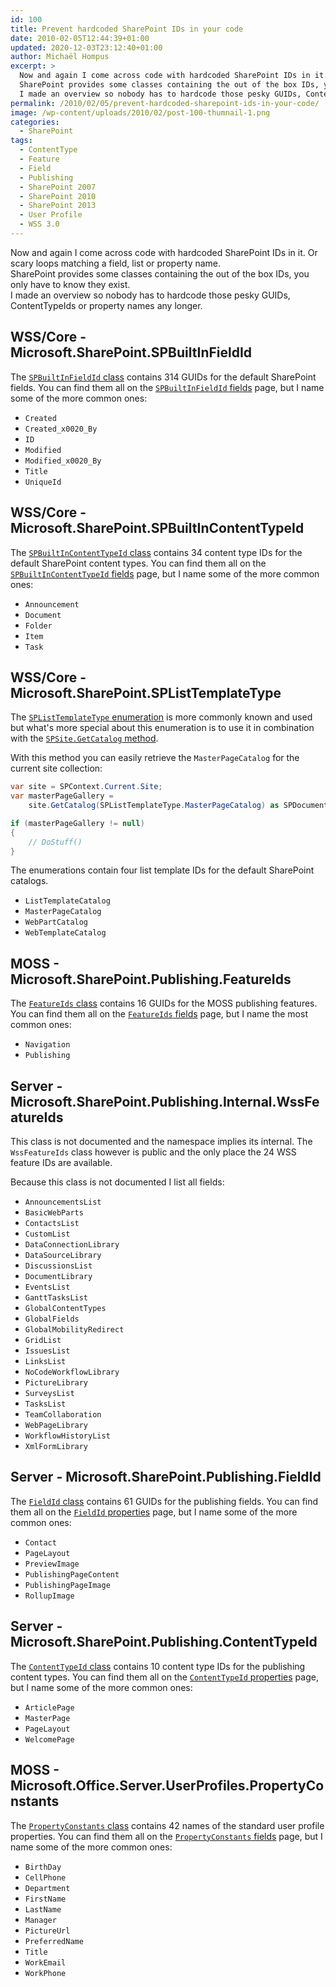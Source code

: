 ```yaml
---
id: 100
title: Prevent hardcoded SharePoint IDs in your code
date: 2010-02-05T12:44:39+01:00
updated: 2020-12-03T23:12:40+01:00
author: Michaël Hompus
excerpt: >
  Now and again I come across code with hardcoded SharePoint IDs in it. Or scary loops matching a field, list or property name.
  SharePoint provides some classes containing the out of the box IDs, you only have to know they exist.
  I made an overview so nobody has to hardcode those pesky GUIDs, ContentTypeId's or property names.
permalink: /2010/02/05/prevent-hardcoded-sharepoint-ids-in-your-code/
image: /wp-content/uploads/2010/02/post-100-thumnail-1.png
categories:
  - SharePoint
tags:
  - ContentType
  - Feature
  - Field
  - Publishing
  - SharePoint 2007
  - SharePoint 2010
  - SharePoint 2013
  - User Profile
  - WSS 3.0
---
```


Now and again I come across code with hardcoded SharePoint IDs in it.
Or scary loops matching a field, list or property name.  
SharePoint provides some classes containing the out of the box IDs, you only have to know they exist.  
I made an overview so nobody has to hardcode those pesky GUIDs, ContentTypeIds or property names any longer.

<!--more-->

## WSS/Core - Microsoft.SharePoint.SPBuiltInFieldId

The [`SPBuiltInFieldId` class][SP_BUILT_IN_FIELD_ID_CLASS] contains 314 GUIDs for the default SharePoint fields.
You can find them all on the [`SPBuiltInFieldId` fields][SP_BUILT_IN_FIELD_ID_FIELDS] page, but I name some of the more common ones:

* `Created`
* `Created_x0020_By`
* `ID`
* `Modified`
* `Modified_x0020_By`
* `Title`
* `UniqueId`

## WSS/Core - Microsoft.SharePoint.SPBuiltInContentTypeId

The [`SPBuiltInContentTypeId` class][SP_BUILT_IN_CONTENT_TYPE_ID_CLASS] contains 34 content type IDs for the default SharePoint content types.
You can find them all on the [`SPBuiltInContentTypeId` fields][SP_BUILT_IN_CONTENT_TYPE_ID_FIELDS] page, but I name some of the more common ones:

* `Announcement`
* `Document`
* `Folder`
* `Item`
* `Task`

## WSS/Core - Microsoft.SharePoint.SPListTemplateType

The [`SPListTemplateType` enumeration][SP_LIST_TEMPLATE_TYPE_ENUMERATION]
is more commonly known and used but what's more special about this enumeration is to use it in combination with the
[`SPSite.GetCatalog` method][GET_CATALOG_METHOD].

With this method you can easily retrieve the `MasterPageCatalog` for the current site collection:

```csharp
var site = SPContext.Current.Site;
var masterPageGallery = 
    site.GetCatalog(SPListTemplateType.MasterPageCatalog) as SPDocumentLibrary;

if (masterPageGallery != null)
{
    // DoStuff()
}
```

The enumerations contain four list template IDs for the default SharePoint catalogs.

* `ListTemplateCatalog`
* `MasterPageCatalog`
* `WebPartCatalog`
* `WebTemplateCatalog`

## MOSS - Microsoft.SharePoint.Publishing.FeatureIds

The [`FeatureIds` class][FEATURE_IDS_CLASS] contains 16 GUIDs for the MOSS publishing features.
You can find them all on the [`FeatureIds` fields][FEATURE_IDS_FIELDS] page,
but I name the most common ones:

* `Navigation`
* `Publishing`

## Server - Microsoft.SharePoint.Publishing.Internal.WssFeatureIds

This class is not documented and the namespace implies its internal.
The `WssFeatureIds` class however is public and the only place the 24 WSS feature IDs are available.

Because this class is not documented I list all fields:

* `AnnouncementsList`
* `BasicWebParts`
* `ContactsList`
* `CustomList`
* `DataConnectionLibrary`
* `DataSourceLibrary`
* `DiscussionsList`
* `DocumentLibrary`
* `EventsList`
* `GanttTasksList`
* `GlobalContentTypes`
* `GlobalFields`
* `GlobalMobilityRedirect`
* `GridList`
* `IssuesList`
* `LinksList`
* `NoCodeWorkflowLibrary`
* `PictureLibrary`
* `SurveysList`
* `TasksList`
* `TeamCollaboration`
* `WebPageLibrary`
* `WorkflowHistoryList`
* `XmlFormLibrary`

## Server - Microsoft.SharePoint.Publishing.FieldId

The [`FieldId` class][FIELD_ID_CLASS] contains 61 GUIDs for the publishing fields.
You can find them all on the [`FieldId` properties][FIELD_ID_PROPERTIES] page,
but I name some of the more common ones:

* `Contact`
* `PageLayout`
* `PreviewImage`
* `PublishingPageContent`
* `PublishingPageImage`
* `RollupImage`

## Server - Microsoft.SharePoint.Publishing.ContentTypeId

The [`ContentTypeId` class][CONTENT_TYPE_ID_CLASS] contains 10 content type IDs for the publishing content types.
You can find them all on the [`ContentTypeId` properties][CONTENT_TYPE_ID_PROPERTIES] page,
but I name some of the more common ones:

* `ArticlePage`
* `MasterPage`
* `PageLayout`
* `WelcomePage`

## MOSS - Microsoft.Office.Server.UserProfiles.PropertyConstants

The [`PropertyConstants` class][PROPERTY_CONSTANTS_CLASS] contains 42 names of the standard user profile properties.
You can find them all on the [`PropertyConstants` fields][PROPERTY_CONSTANTS_FIELDS] page,
but I name some of the more common ones:

* `BirthDay`
* `CellPhone`
* `Department`
* `FirstName`
* `LastName`
* `Manager`
* `PictureUrl`
* `PreferredName`
* `Title`
* `WorkEmail`
* `WorkPhone`

[SP_BUILT_IN_FIELD_ID_CLASS]: https://learn.microsoft.com/previous-versions/office/sharepoint-server/ms435407(v=office.15)
[SP_BUILT_IN_FIELD_ID_FIELDS]: https://learn.microsoft.com/previous-versions/office/sharepoint-server/ms439470(v=office.15)
[SP_BUILT_IN_CONTENT_TYPE_ID_CLASS]: https://learn.microsoft.com/previous-versions/office/sharepoint-server/ms461338(v=office.15)
[SP_BUILT_IN_CONTENT_TYPE_ID_FIELDS]: https://learn.microsoft.com/previous-versions/office/sharepoint-server/ms434482(v=office.15)
[SP_LIST_TEMPLATE_TYPE_ENUMERATION]: https://learn.microsoft.com/previous-versions/office/sharepoint-server/ms413878(v=office.15)
[GET_CATALOG_METHOD]: https://learn.microsoft.com/previous-versions/office/sharepoint-server/ms480807(v=office.15)
[FEATURE_IDS_CLASS]: https://learn.microsoft.comprevious-versions/office/sharepoint-server/ms583113(v=office.15)
[FEATURE_IDS_FIELDS]: https://learn.microsoft.com/previous-versions/office/sharepoint-server/ms559490(v=office.15)
[FIELD_ID_CLASS]: https://learn.microsoft.com/previous-versions/office/sharepoint-server/ms498502(v=office.15)
[FIELD_ID_PROPERTIES]: https://learn.microsoft.com/previous-versions/office/sharepoint-server/ms552092(v=office.15)
[CONTENT_TYPE_ID_CLASS]: https://learn.microsoft.com/previous-versions/office/sharepoint-server/ms584122(v=office.15)
[CONTENT_TYPE_ID_PROPERTIES]: https://learn.microsoft.com/previous-versions/office/sharepoint-server/ms500588(v=office.15)
[PROPERTY_CONSTANTS_CLASS]: https://learn.microsoft.com/previous-versions/office/sharepoint-server/ms564607(v=office.15)
[PROPERTY_CONSTANTS_FIELDS]: https://learn.microsoft.com/previous-versions/office/sharepoint-server/ms549392(v=office.15)
